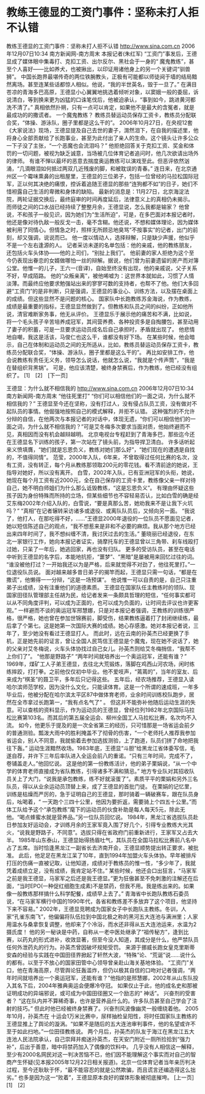 # 教练王德显的工资门事件：坚称未打人拒不认错

教练王德显的工资门事件：坚称未打人拒不认错
http://www.sina.com.cn 2006年12月07日10:34 南方新闻网-南方周末
本报记者(朱红军) “工资门”事发后，王德显成了媒体眼中集毒打、克扣工资、出尔反尔、黑社会于一身的“ 魔鬼教练”，甚至个人喜好——比如养犬，也被揪出，以印证用诸他身上的另一个关键词“驯兽狮”。
中国长跑界最堪传奇的两位铁腕教头，正极有可能都以师徒阋于墙的结局黯然离场。甚至连某些话都惊人相似。他说，“我的半世英名，毁于一旦了。”
在满目苍凉的青海多巴高原，王德显小心翼翼地挑选着倾听对象，以窦娥一般的委屈，诉说清白，等到换来更为凶猛的口诛笔伐后，他被迫承认，“事到如今，跳进黄河都洗不清了。”
真相依然扑朔，只有一点可以肯定，如果他不是最大的含冤者，就是最成功的的撒谎者。
一个魔鬼教练？
教练员替运动员保存工资卡，教练员分配联合奖，“体操、游泳队，圈子里都是这么干的”。
2006年10月27日，在央视12套《大家说法》现场，王德显提及自己去世的妻子，潸然泪下，在自我的描述里，他将身心全部贡献给了长跑事业，甚至为此付出了亲人的生命。这个镜头让许多公众一下子没了主张，“一个恶魔也会流泪吗？”
他拒绝回答关于克扣工资、奖金和体罚的一切问题，被视为缺乏诚意，当场被几位体育记者追问时，他几次欲请出场外的律师。
有谁不惮以最坏的恶意去揣度奥运教练可以演戏至此。但恶评依然汹涌，“几滴眼泪如何抵过两双几近残废的脚，和被耽误的青春。”
连日来，在北京通州区一个霉味熏鼻的出租屋里，王德显的三位弟子，包括一位曾经的马拉松国际冠军，正以何其决绝的痛恨，控诉着追随王德显的那些“连狗都不如”的日子，她们不惜袒露自己生活的卑微和身体的缺陷。
最新的消息是：11月27日，北京海淀法院，两轮证据交换后，最终庭审的时间再度延后，法律意义上的真相仍未揭示。
而师徒之间的口水战已经持续了整整月余，王德显说，怎么我都是输家？
他曾说，不和孩子一般见识，因为她们为“生活所迫”，可是，在多巴面对本报记者时，他还是像对待仇敌一般反戈一击，毫不含糊。他还说，不想和媒体理论，因为媒体被利用了同情心。但情急之时，照样无所顾忌地臭骂“不按事实”的记者，出门的前刻，却又强调，说说而已。
他一度以情动人，选择辩解，只是缺少声援，他似乎不是一个左右逢源的人。
记者采访未遂的名单包括：他的亲戚，他的教练朋友，还包括火车头体协——他的上司们，“别扯上我们”。
他前妻的家人拒绝为这个至今仍表现出眷恋的女婿做哪怕一丝的辩解。据说，他们曾为前妻遗留的房产而对簿公堂。他惟一的儿子，王六一(音译)，自始至终没有出现，他的亲戚说，父子关系不好，早成陌路。
他的“众叛亲离”，被他唏嘘为：这世界本就如此，习惯了人情淡薄。而最终应他要求勉强站出来的寥寥可数的支持者，也帮不了他。他们大多回避“工资门”的是非判断，只是强调，王德显的事业心、训练方法，以及摆在桌面上的成绩。但这些显然不是问题的核心。
国家队中长跑教练苏金海说，作为教练，成绩是最重要的指标，王德显显然做到了。但教练和队员之间的纠纷，正如他所说，清官难断家务事，他无从评价。
王德显乐于展示他的痛苦和不满，比如说，将一个毛头孩子辛苦培养成冠军，其间营养费、各种投资多是自掏腰包，甚至动用了妻子的积蓄，可是一旦要求运动员成名后自己承担时，矛盾就出现了。
他悲情地自嘲，我这是活该，马俊仁也这么干，谁都没有好下场。
在某些时候，他会暗示，自己在体制和运动员之间的无所适从，比如，教练员替运动员保存工资卡，教练员分配联合奖，“体操、游泳队，圈子里都是这么干的”。
再比如安排工作，他会说教练有责任无义务，领导怎么说话，他就怎么说，“我就是个传声筒”，“我是在替组织背黑锅”。
可是，他应该清楚，被终身禁赛后，作为教练，他已经没有组织了。
[1]　[2]　[下一页]

王德显：为什么就不相信我的
http://www.sina.com.cn 2006年12月07日10:34 南方新闻网-南方周末
“他往死里打”
“你们可以相信他们的一面之词，为什么就不相信我的？”
王德显至今还在坚称，没有打过人，没有侵占队员工资，没有做对不起队员的事情。他倔强地按照自己的模式解释，并拒不认错。
这种强烈的不允许分辩的自信，在他两次与本报记者的对话中，体现无遗，“你们可以相信他们的一面之词，为什么就不相信我的？”可是艾冬梅多次要求当面对质，他始终避而不见，真相因而没有机会越辩越明。
北京电视台专程赶到了青海多巴，那些迄今还在王德显名下训练的孩子，第一次站在了镜头前，为指导捍卫清白。
许多话听起来义愤填膺，“她们就是忘恩负义，教练对她们那么好”，“她们现在的遭遇是自找的，不值得同情”。
范莹，2000年入队，6年来，不曾取得过任何比赛的名次，没有工资，没有转正，每个月从教练那领取200元的零花钱。看不清前途的她说，王指导对她好，所以没有离开。
白雪，2002年入队，已有亚洲冠军的头衔，她说，她现在每个月工资有近2000元，全在自己保存的工资卡里，教练像父亲一样对待自己，她不明白师姐们为什么那么诋毁教练，“这是忘恩负义”。
有理由怀疑这些孩子因为身份特殊而所持的立场，但某些细节也不容轻易否认，比如白雪的确是经艾东梅2002年介绍入队的，白雪说，“要是真那么苦，她劝我来不是让我下火坑吗？”
“真相”在记者辗转采访诸多或退役、或离队队员后，又倾向另一面。
“我说了，他打人，在那吃得不好，……”王德显2000年退役的一位队员不愿面见记者，她以短信陈述自己的观点，“我不想惹来是非和不必要的麻烦。我从那个地方已经出来四年时间了，我不想纠缠不清，我讨厌过去的生活。”
董晓丽已经退役，在东北一家银行工作，她向本报记者证实，骑摩托车的王德显曾以三角带、刹车线殴打过她，只呆了一年后，她逃回家，再也没有归队。
更多的受访队员，甚至在电话中听到王德显的名字后，本能地抗拒，“噩梦”、“黑暗”是屡被用来回忆过往的词。 “谁没被他打过？一开始我还以为是严格，后来就觉得不对劲了，他往死里打。”一位退役队员说。
面对越来越多昔日弟子的揭竿而起，王德显只需一句话，“都是在撒谎”，他懒得一一分辩，“这是一场预谋”。
他说惟一可以自责的是，自己只注重弟子出成绩，没有注重他们的道德素质。
王德显在国家队任主教练时的领队、现国家田径队管理部主任胡为民，给记者发来一条颇具哲理的短信，“任何事实都可以从不同角度评判，可以成为正面的，也可以成为负面的，让时间去评议也许更客观。”
一样避而不谈的奥运冠军邢慧娜，只是对本报记者强调，王教练的训练很严格，很严格，她也曾在参加世锦赛前，脚受伤，结果教练逼着打了封闭继续练，最后拿了个第七。这是她第一次国际大赛的成绩。她心存感激。她对本报记者说，三年了，至少她没有看过王德显打人。
而此时，远在云南的孙英杰已经更换了手机，正是她先前的证言，曾让全国人民笃信王德显是个魔鬼，现在她不说话了，她的父亲对艾冬梅说，火车头体协找过自己女儿。孙英杰则给艾冬梅捎信，“我帮不上你们了”。
“他那是野路子”
“两年时间就培养出一个奥运冠军，还能有谁？”
1969年，煤矿工人子弟王德显，去往北大荒锻炼，落脚在鸡西山河农场，闲时练练摔跤，打打拳。之前他仅仅初中毕业。他不爱吱声，“蔫蔫的”，当年的室友、后来成为“棋圣”的聂卫平，多年后只记得这些。
五年后，经农场推荐，王德显入读哈尔滨师范学校，因为没什么文化，只能读体育。这是一个所谓的速成班，一年多毕业后，他被分配在哈尔滨太平区87中做体育老师，业余时间训练校队跑步，居然在全市拿过长跑第一，“我有点名气了” 。
但这并不能弥补他随后运动生涯的失意。可以查核的资料显示，作为运动员的王德显，曾经位列1982年北京国际马拉松比赛第103名。而其后的第五届全运会、柳州全国工人马拉松比赛，名次均不入流。
如今，他更乐于提及的是一次全省第三的经历，只可惜那是一场省运会前夕的普通测验。瓢泼大雨中的胜利掩盖不了彻骨的伤害，“一个老师托人推荐我参加省运会，别人不同意，我就偷着去参加选拔测验，上了跑道，队员们拼了命地把我往下轰。”
运动生涯黯然收场。1983年底，王德显“斗胆”给黑龙江省体委写信，毛遂自荐，并许下三年后率队进入全运会前八的重诺。“只有三年时间，完成不了，卷铺盖走人。”他回忆说。
这是他的第一份教练活计，他的弟子栗娟说，“从一个中学的体育老师直接成为省队教练，引得诸多不满和猜忌。” 地方专业队对其招收队员关上了大门，“说我是承包教练，练不好就滚蛋了”。素质平平的栗娟和另外三名队员，得以从业余运动员顶替上来，成了王德显的首批门徒。
在栗娟的记忆里，训练是枯燥而严厉的，急于证明自己的王德显，那时骑着一辆破赛车，跟在队员身后，吆喝着，“ 一天跑个三四十公里，他因为要折返，需要骑上个四五十公里。”而体工队给予这个“承包教练”麾下的运动员的伙食补助是每人每天5元，除此无他。“喝点蜂蜜水就是营养品。”另一位队员回忆说。
1984年，黑龙江省选拔队员赴日参加友好运动会，才训练月余的王家军竟入围了好几个，引得专业教练大光其火，“说我是野路子，不同意”。选拔只得在省政府门前重新进行，王家军又占去大半。
1985年山东泰山，王德显始得扬眉吐气，其队员在全国马拉松比赛前八名中占了五席。当时恰逢黑龙江一副省长去济南开会，王德显顺势提出转正要求，被批准。
此后，他足足在黑龙江呆了10年，直到1994年加盟火车头体协。早年被排斥打压的伤痛一直被记取，让他知道，成绩对于教练员的惟一性，“多少年了，我就凭着成绩立足，没有成绩，我肯定站不住。”
某些时候，他还会口出狂言，“马家军之前是我王德显，马家军之后还是我王德显。”更为狂傲甚至不免刺激的注解还在后面，“当时EPO(一种促红细胞生成素)不是禁药，但我不用。我是练出来的。如果像一般教练那样搞什么科学配餐，成绩早上去了。”
青海省中长跑队教练石委员说，“在马家军横行中国的1990年代，各省和教练差不多放弃了这个项目，他坚持下来不容易。”
2002年，王德显竞聘成为国家女子中长跑队主教练。冬训，人家“孔雀东南飞”，他偏偏将队伍拉到中国北极之称的黑河五大连池与满洲里；人家用温水与桑拿恢复调整，他却来了个冷浴，而水还非得从五大连池运来，水温为2摄氏度！
他的另一秘诀是中药，自称从一老中医处继承了“祖传秘方”，逢到比赛，以药丸的形式进补，收效显著，但至今没人知道，其成分是什么，他严禁队员任何外泄药丸的行为。孙英杰曾因破坏规矩受罚。
来源于挪威长跑女皇克里斯蒂安森的经验与实践在中国田径界掀起了轩然大波，“特殊”论、“荒诞”说……说什么的都有。以至于不放心的国家田管中心领导曾亲赴山海关基地体验。
“工资门”关口，他在青海高原，尽管舆论狂轰滥炸，但仍以极其自信的口吻对记者强调，“两年时间就培养出一个奥运冠军，还能有谁？”他指的是邢慧娜，2002年从山东队投入其名下后，2004年雅典奥运会便爆冷夺冠。
如果仅止于此，他的成名史和那被证明成功的异端邪说，或可成为中国田径圈又一个励志的“
神话”。
兴奋剂的受害者？
“这在队内并不算稀奇事，也许是营养品什么的。许多队员甚至自己学会了注射的技巧。”
但此时他已经被终身禁赛了。兴奋剂风波像幽灵一般缠绕着他。
2005年10月，孙英杰在
十运会1万米比赛中，尿样抽检呈阳性，将时任国家队主教练的王德显推上了舆论的漩涡。“如果不是随后的五大连池审判事件，他的名望或许不至于如此扫地。”一位田径教练说。
两个月后，孙英杰的队友于海江在黑龙江五大连池人民法院承认，自己崇拜并痴迷孙英杰，在天安门附近一厕所捡拾到“强力补”，后出于善意，暗中将禁药加入了偶像的饮料中。
几乎没有人相信这一解释，至少有2000名网民对这一判决苦恼不已，他们因不能理解这个事实而对自己的智商产生怀疑(见本报2005年12月22日相关报道)。北京一位体育记者当年亲历判决过程，至今还耿耿于怀，“最不能容忍的就是公然欺骗，而且谎言还编造得这么拙劣。”
也多是因为这一“败着”，王德显原本良好的媒体形象被彻底摧垮。
[上一页]　[1]　[2]

